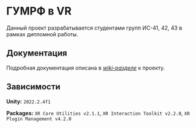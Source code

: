 
# ГУМРФ в VR
Данный проект разрабатывается студентами групп ИС-41, 42, 43 в рамках дипломной работы.



## Документация

Подробная документация описана в [*wiki-разделе*](https://github.com/Denis-Olejnik/GUMRF_VR/wiki/%D0%93%D0%BB%D0%B0%D0%B2%D0%BD%D0%B0%D1%8F) к проекту.


## Зависимости

**Unity:** `2022.2.4f1`

**Packages:** 
`XR Core Utilities v2.1.1`, `XR Interaction Toolkit v2.2.0`, `XR Plugin Management v4.2.0`

